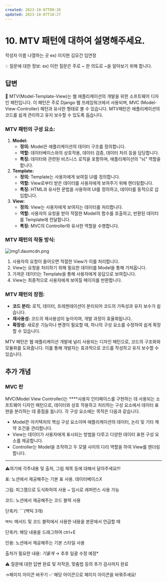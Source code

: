```yaml
---
created: 2023-10-07T09:26
updated: 2023-10-07T18:27
---
```

# 10. MTV 패턴에 대하여 설명해주세요.

작성자 이름 나열하는 곳 ex) 이지현 김모건 임연정

💡 질문에 대한 정보: ex) 이런 질문은 주로 ~ 한 의도로 ~을 알아보기 위해 합니다.

## 답변

<aside>
📌 MTV(Model-Template-View)는 웹 애플리케이션의 개발을 위한 소프트웨어 디자인 패턴입니다. 이 패턴은 주로 Django 웹 프레임워크에서 사용되며, MVC (Model-View-Controller) 패턴과 유사한 형태로 볼 수 있습니다. MTV패턴은 애플리케이션의 코드를 쉽게 관리하고 유지 보수할 수 있도록 돕습니다.

</aside>

### **MT**V **패턴의 구성 요소:**

1. **Model:**
    - **정의:** Model은 애플리케이션의 데이터 구조를 정의합니다.
    - **역할:** 데이터베이스와의 상호작용, 데이터 검증, 데이터 처리 등을 담당합니다.
    - **특징:** 데이터와 관련된 비즈니스 로직을 포함하며, 애플리케이션의 "뇌" 역할을 합니다.
2. **Template:**
    - **정의:** Template는 사용자에게 보여질 UI를 정의합니다.
    - **역할:** View로부터 받은 데이터를 사용자에게 보여주기 위해 렌더링합니다.
    - **특징:** HTML과 유사한 문법을 사용하여 UI를 정의하고, 데이터를 동적으로 삽입합니다.
3. **View:**
    - **정의:** View는 사용자에게 보여지는 데이터를 처리합니다.
    - **역할:** 사용자의 요청을 받아 적절한 Model의 함수를 호출하고, 반환된 데이터를 Template에 전달합니다.
    - **특징:** MVC의 Controller와 유사한 역할을 수행합니다.

### **MT**V **패턴의 작동 방식:**

![img1.daumcdn.png](img1.daumcdn.png)

1. 사용자의 요청이 들어오면 적절한 View가 이를 처리합니다.
2. View는 요청을 처리하기 위해 필요한 데이터를 Model을 통해 가져옵니다.
3. 가져온 데이터는 Template을 통해 사용자에게 응답으로 보여집니다.
4. View는 최종적으로 사용자에게 보여질 페이지를 반환합니다.

### **MT**V **패턴의 장점:**

- **코드 분리:** 로직, 데이터, 프레젠테이션이 분리되어 코드의 가독성과 유지 보수가 쉽습니다.
- **재사용성:** 코드의 재사용성이 높아지며, 개발 과정이 효율화됩니다.
- **확장성:** 새로운 기능이나 변경이 필요할 때, 하나의 구성 요소를 수정하여 쉽게 확장할 수 있습니다.

MTV 패턴은 웹 애플리케이션 개발에 널리 사용되는 디자인 패턴으로, 코드의 구조화와 모듈화를 도와줍니다. 이를 통해 개발자는 효과적으로 코드를 작성하고 유지 보수할 수 있습니다.

## 추가 개념

### MVC 란

MVC(Model View Controller)는 ****사용자 인터페이스를 구현하는 데 사용되는 소프트웨어 디자인 패턴으로, 데이터와 상호 작용하고 처리하는 구성 요소에서 데이터 표현을 분리하는 데 중점을 둡니다. 각 구성 요소에는 목적은 다음과 같습니다.

- Model은 아키텍처의 핵심 구성 요소이며 애플리케이션의 데이터, 논리 및 기타 제약 조건을 관리합니다.
- View는 데이터가 사용자에게 표시되는 방법을 다루고 다양한 데이터 표현 구성 요소를 제공합니다.
- Controller는 Model을 조작하고 두 모델 사이의 다리 역할을 하여 View를 렌더링합니다.

---

⚠️여기에 각주내용 및 출처, 그림 제목 등에 대해서 달아주세요!!!

표: 노션에서 제공해주는 기본 표 사용. 데이터베이스X

그림: 피그잼으로 도식화하여 사용 ~ 임시로 레퍼런스 사용 가능

코드: 노션에서 제공해주는 코드 블럭 사용 

단축키: ```(백틱 3개)

`백틱`: 메서드 및 코드 블럭에서 사용한 내용을 본문에서 언급할 때 

단축키: 해당 내용을 드래그하여 ctrl+E

인용: 노션에서 제공해주는 기본 스타일 사용

출처가 필요한 내용: *기울게* → 추후 일괄 수정 예정*

⚠️ 질문에 대한 답변 완료 및 저작권, 맞춤법 등의 추가 검사까지 완료

→페이지 아이콘 바꾸기 ✅ 해당 아이콘으로 페이지 아이콘을 바꿔주세요!
